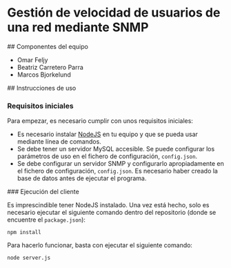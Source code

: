 # Gestión de velocidad de usuarios de una red mediante SNMP

## Componentes del equipo

- Omar Feljy
- Beatriz Carretero Parra
- Marcos Bjorkelund

## Instrucciones de uso

### Requisitos iniciales

Para empezar, es necesario cumplir con unos requisitos iniciales:

- Es necesario instalar [NodeJS](https://nodejs.org/en/) en tu equipo y
  que se pueda usar mediante línea de comandos.
- Se debe tener un servidor MySQL accesible. Se puede configurar los
  parámetros de uso en el fichero de configuración, `config.json`.
- Se debe configurar un servidor SNMP y configurarlo apropiadamente en
  el fichero de configuración, `config.json`. Es necesario haber creado
  la base de datos antes de ejecutar el programa.

### Ejecución del cliente

Es imprescindible tener NodeJS instalado. Una vez está hecho, solo es
necesario ejecutar el siguiente comando dentro del repositorio (donde se
encuentre el `package.json`):

    npm install

Para hacerlo funcionar, basta con ejecutar el siguiente comando:

    node server.js
